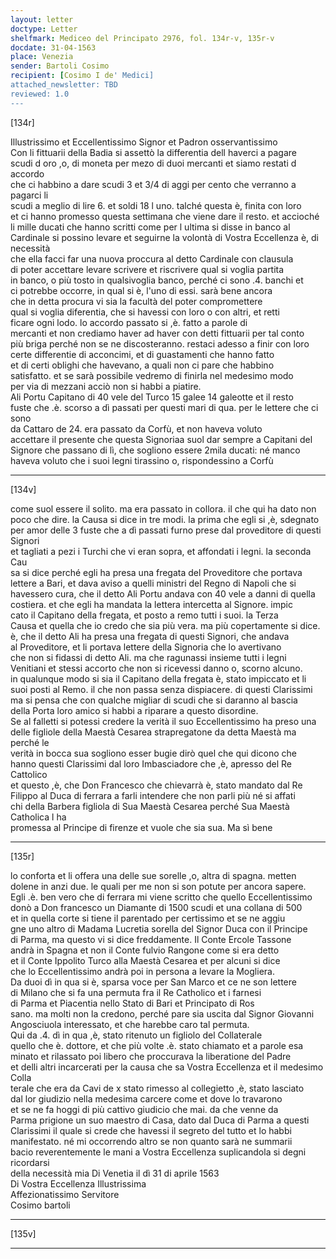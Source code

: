 ```yaml
---
layout: letter
doctype: Letter
shelfmark: Mediceo del Principato 2976, fol. 134r-v, 135r-v
docdate: 31-04-1563
place: Venezia
sender: Bartoli Cosimo
recipient: [Cosimo I de' Medici]
attached_newsletter: TBD
reviewed: 1.0
---
```


[134r]  
  
  
Illustrissimo et Eccellentissimo Signor et Padron osservantissimo  
Con li fittuarii della Badia si assettò la differentia dell haverci a pagare  
scudi d oro ,o, di moneta per mezo di duoi mercanti et siamo restati d accordo  
che ci habbino a dare scudi 3 et 3/4 di aggi per cento che verranno a pagarci li  
scudi a meglio di lire 6. et soldi 18 l uno. talché questa è, finita con loro  
et ci hanno promesso questa settimana che viene dare il resto. et accioché  
li mille ducati che hanno scritti come per l ultima si disse in banco al  
Cardinale si possino levare et seguirne la volontà di Vostra Eccellenza è, di necessità  
che ella facci far una nuova proccura al detto Cardinale con clausula  
di poter accettare levare scrivere et riscrivere qual si voglia partita  
in banco, o più tosto in qualsivoglia banco, perché ci sono .4. banchi et  
ci potrebbe occorre, in qual si è, l'uno di essi. sarà bene ancora  
che in detta procura vi sia la facultà del poter compromettere  
qual si voglia diferentia, che si havessi con loro o con altri, et retti  
ficare ogni lodo. lo accordo passato si ,è. fatto a parole di  
mercanti et non crediamo haver ad haver con detti fittuarii per tal conto  
più briga perché non se ne discosteranno. restaci adesso a finir con loro  
certe differentie di acconcimi, et di guastamenti che hanno fatto  
et di certi oblighi che havevano, a quali non ci pare che habbino  
satisfatto. et se sarà possibile vedremo di finirla nel medesimo modo  
per via di mezzani acciò non si habbi a piatire.  
Ali Portu Capitano di 40 vele del Turco 15 galee 14 galeotte et il resto  
fuste che .è. scorso a dì passati per questi mari di qua. per le lettere che ci sono  
da Cattaro de 24. era passato da Corfù, et non haveva voluto  
accettare il presente che questa Signoriaa suol dar sempre a Capitani del  
Signore che passano di lì, che sogliono essere 2mila ducati: né manco  
haveva voluto che i suoi legni tirassino o, rispondessino a Corfù  
  
---  

[134v]  
  
  
come suol essere il solito. ma era passato in collora. il che qui ha dato non  
poco che dire. la Causa si dice in tre modi. la prima che egli si ,è, sdegnato  
per amor delle 3 fuste che a dì passati furno prese dal proveditore di questi Signori  
et tagliati a pezi i Turchi che vi eran sopra, et affondati i legni. la seconda Cau  
sa si dice perché egli ha presa una fregata del Proveditore che portava  
lettere a Bari, et dava aviso a quelli ministri del Regno di Napoli che si  
havessero cura, che il detto Ali Portu andava con 40 vele a danni di quella  
costiera. et che egli ha mandata la lettera intercetta al Signore. impic  
cato il Capitano della fregata, et posto a remo tutti i suoi. la Terza  
Causa et quella che io credo che sia più vera. ma più copertamente si dice.  
è, che il detto Ali ha presa una fregata di questi Signori, che andava  
al Proveditore, et li portava lettere della Signoria che lo avertivano  
che non si fidassi di detto Ali. ma che ragunassi insieme tutti i legni  
Venitiani et stessi accorto che non si ricevessi danno o, scorno alcuno.  
in qualunque modo si sia il Capitano della fregata è, stato impiccato et li  
suoi posti al Remo. il che non passa senza dispiacere. di questi Clarissimi  
ma si pensa che con qualche migliar di scudi che si daranno al bascia  
della Porta loro amico si habbi a riparare a questo disordine.  
Se al falletti si potessi credere la verità il suo Eccellentissimo ha preso una  
delle figliole della Maestà Cesarea strapregatone da detta Maestà ma perché le  
verità in bocca sua sogliono esser bugie dirò quel che qui dicono che  
hanno questi Clarissimi dal loro Imbasciadore che ,è, apresso del Re Cattolico  
et questo ,è, che Don Francesco che chievarrà è, stato mandato dal Re  
Filippo al Duca di ferrara a farli intendere che non parli più né si affati  
chi della Barbera figliola di Sua Maestà Cesarea perché Sua Maestà Catholica l ha  
promessa al Principe di firenze et vuole che sia sua. Ma sì bene  
  
---  

[135r]  
  
  
lo conforta et li offera una delle sue sorelle ,o, altra di spagna. metten  
dolene in anzi due. le quali per me non si son potute per ancora sapere.  
Egli .è. ben vero che di ferrara mi viene scritto che quello Eccellentissimo  
donò a Don francesco un Diamante di 1500 scudi et una collana di 500  
et in quella corte si tiene il parentado per certissimo et se ne aggiu  
gne uno altro di Madama Lucretia sorella del Signor Duca con il Principe  
di Parma, ma questo vi si dice freddamente. Il Conte Ercole Tassone  
andrà in Spagna et non il Conte fulvio Rangone come si era detto  
et il Conte Ippolito Turco alla Maestà Cesarea et per alcuni si dice  
che lo Eccellentissimo andrà poi in persona a levare la Mogliera.  
Da duoi dì in qua si è, sparsa voce per San Marco et ce ne son lettere  
di Milano che si fa una permuta fra il Re Catholico et i farnesi  
di Parma et Piacentia nello Stato di Bari et Principato di Ros  
sano. ma molti non la credono, perché pare sia uscita dal Signor Giovanni  
Angosciuola interessato, et che harebbe caro tal permuta.  
Qui da .4. dì in qua ,è, stato ritenuto un figliolo del Collaterale  
quello che è. dottore, et che più volte .è. stato chiamato et a parole esa  
minato et rilassato poi libero che proccurava la liberatione del Padre  
et delli altri incarcerati per la causa che sa Vostra Eccellenza et il medesimo Colla  
terale che era da Cavi de x stato rimesso al collegietto ,è, stato lasciato  
dal lor giudizio nella medesima carcere come et dove lo travarono  
et se ne fa hoggi di più cattivo giudicio che mai. da che venne da  
Parma prigione un suo maestro di Casa, dato dal Duca di Parma a questi  
Clarissimi il quale si crede che havessi il segreto del tutto et lo habbi  
manifestato. né mi occorrendo altro se non quanto sarà ne summarii  
bacio reverentemente le mani a Vostra Eccellenza suplicandola si degni ricordarsi  
della necessità mia Di Venetia il dì 31 di aprile 1563  
Di Vostra Eccellenza Illustrissima  
Affezionatissimo Servitore  
Cosimo bartoli  
  
---  

[135v]  
  
  
  
---  

